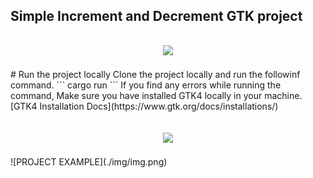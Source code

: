 ## Simple Increment and Decrement GTK project 
<h2 align="center">
<img src="https://user-images.githubusercontent.com/73097560/115834477-dbab4500-a447-11eb-908a-139a6edaec5c.gif">
</h2> 
# Run the project locally
Clone the project locally and run the followinf command.
```
cargo run
```
If you find any errors while running the command, Make sure you have installed GTK4 locally in your machine.
[GTK4 Installation Docs](https://www.gtk.org/docs/installations/)
<h2 align="center">
<img src="https://user-images.githubusercontent.com/73097560/115834477-dbab4500-a447-11eb-908a-139a6edaec5c.gif">
</h2>
![PROJECT EXAMPLE](./img/img.png)

